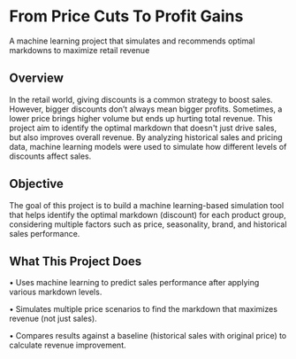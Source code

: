 # From Price Cuts To Profit Gains
A machine learning project that simulates and recommends optimal markdowns to maximize retail revenue

## Overview
In the retail world, giving discounts is a common strategy to boost sales. However, bigger discounts don’t always mean bigger profits. Sometimes, a lower price brings higher volume but ends up hurting total revenue. This project aim to identify the optimal markdown that doesn't just drive sales, but also improves overall revenue. By analyzing historical sales and pricing data, machine learning models were used to simulate how different levels of discounts affect sales.

## Objective
The goal of this project is to build a machine learning-based simulation tool that helps identify the optimal markdown (discount) for each product group, considering multiple factors such as price, seasonality, brand, and historical sales performance.

## What This Project Does
•	Uses machine learning to predict sales performance after applying various markdown levels.

•	Simulates multiple price scenarios to find the markdown that maximizes revenue (not just sales).

•	Compares results against a baseline (historical sales with original price) to calculate revenue improvement.
